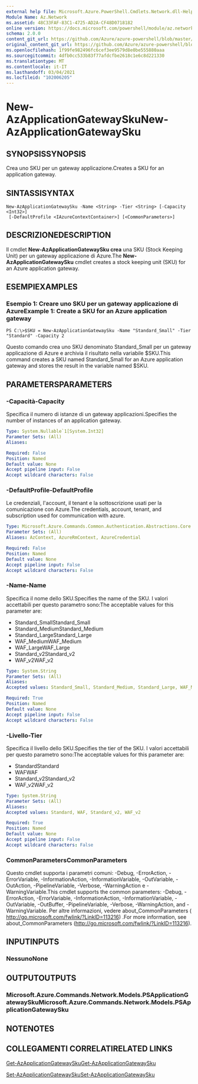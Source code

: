 ```yaml
---
external help file: Microsoft.Azure.PowerShell.Cmdlets.Network.dll-Help.xml
Module Name: Az.Network
ms.assetid: 48C33FAF-83C1-4725-AD2A-CF48D0718182
online version: https://docs.microsoft.com/powershell/module/az.network/new-azapplicationgatewaysku
schema: 2.0.0
content_git_url: https://github.com/Azure/azure-powershell/blob/master/src/Network/Network/help/New-AzApplicationGatewaySku.md
original_content_git_url: https://github.com/Azure/azure-powershell/blob/master/src/Network/Network/help/New-AzApplicationGatewaySku.md
ms.openlocfilehash: 1f99fe982496fc6cef3ee9579d8e0be555880aaa
ms.sourcegitcommit: 4dfb0cc533b83f77afdcfbe2618c1e6c8d221330
ms.translationtype: MT
ms.contentlocale: it-IT
ms.lasthandoff: 03/04/2021
ms.locfileid: "102006205"
---
```

# <span data-ttu-id="94925-101">New-AzApplicationGatewaySku</span><span class="sxs-lookup"><span data-stu-id="94925-101">New-AzApplicationGatewaySku</span></span>

## <span data-ttu-id="94925-102">SYNOPSIS</span><span class="sxs-lookup"><span data-stu-id="94925-102">SYNOPSIS</span></span>
<span data-ttu-id="94925-103">Crea uno SKU per un gateway applicazione.</span><span class="sxs-lookup"><span data-stu-id="94925-103">Creates a SKU for an application gateway.</span></span>

## <span data-ttu-id="94925-104">SINTASSI</span><span class="sxs-lookup"><span data-stu-id="94925-104">SYNTAX</span></span>

```
New-AzApplicationGatewaySku -Name <String> -Tier <String> [-Capacity <Int32>]
 [-DefaultProfile <IAzureContextContainer>] [<CommonParameters>]
```

## <span data-ttu-id="94925-105">DESCRIZIONE</span><span class="sxs-lookup"><span data-stu-id="94925-105">DESCRIPTION</span></span>
<span data-ttu-id="94925-106">Il cmdlet **New-AzApplicationGatewaySku crea** una SKU (Stock Keeping Unit) per un gateway applicazione di Azure.</span><span class="sxs-lookup"><span data-stu-id="94925-106">The **New-AzApplicationGatewaySku** cmdlet creates a stock keeping unit (SKU) for an Azure application gateway.</span></span>

## <span data-ttu-id="94925-107">ESEMPI</span><span class="sxs-lookup"><span data-stu-id="94925-107">EXAMPLES</span></span>

### <span data-ttu-id="94925-108">Esempio 1: Creare uno SKU per un gateway applicazione di Azure</span><span class="sxs-lookup"><span data-stu-id="94925-108">Example 1: Create a SKU for an Azure application gateway</span></span>
```
PS C:\>$SKU = New-AzApplicationGatewaySku -Name "Standard_Small" -Tier "Standard" -Capacity 2
```

<span data-ttu-id="94925-109">Questo comando crea uno SKU denominato Standard_Small per un gateway applicazione di Azure e archivia il risultato nella variabile $SKU.</span><span class="sxs-lookup"><span data-stu-id="94925-109">This command creates a SKU named Standard_Small for an Azure application gateway and stores the result in the variable named $SKU.</span></span>

## <span data-ttu-id="94925-110">PARAMETERS</span><span class="sxs-lookup"><span data-stu-id="94925-110">PARAMETERS</span></span>

### <span data-ttu-id="94925-111">-Capacità</span><span class="sxs-lookup"><span data-stu-id="94925-111">-Capacity</span></span>
<span data-ttu-id="94925-112">Specifica il numero di istanze di un gateway applicazioni.</span><span class="sxs-lookup"><span data-stu-id="94925-112">Specifies the number of instances of an application gateway.</span></span>

```yaml
Type: System.Nullable`1[System.Int32]
Parameter Sets: (All)
Aliases:

Required: False
Position: Named
Default value: None
Accept pipeline input: False
Accept wildcard characters: False
```

### <span data-ttu-id="94925-113">-DefaultProfile</span><span class="sxs-lookup"><span data-stu-id="94925-113">-DefaultProfile</span></span>
<span data-ttu-id="94925-114">Le credenziali, l'account, il tenant e la sottoscrizione usati per la comunicazione con Azure.</span><span class="sxs-lookup"><span data-stu-id="94925-114">The credentials, account, tenant, and subscription used for communication with azure.</span></span>

```yaml
Type: Microsoft.Azure.Commands.Common.Authentication.Abstractions.Core.IAzureContextContainer
Parameter Sets: (All)
Aliases: AzContext, AzureRmContext, AzureCredential

Required: False
Position: Named
Default value: None
Accept pipeline input: False
Accept wildcard characters: False
```

### <span data-ttu-id="94925-115">-Name</span><span class="sxs-lookup"><span data-stu-id="94925-115">-Name</span></span>
<span data-ttu-id="94925-116">Specifica il nome dello SKU.</span><span class="sxs-lookup"><span data-stu-id="94925-116">Specifies the name of the SKU.</span></span>
<span data-ttu-id="94925-117">I valori accettabili per questo parametro sono:</span><span class="sxs-lookup"><span data-stu-id="94925-117">The acceptable values for this parameter are:</span></span>
- <span data-ttu-id="94925-118">Standard_Small</span><span class="sxs-lookup"><span data-stu-id="94925-118">Standard_Small</span></span>
- <span data-ttu-id="94925-119">Standard_Medium</span><span class="sxs-lookup"><span data-stu-id="94925-119">Standard_Medium</span></span>
- <span data-ttu-id="94925-120">Standard_Large</span><span class="sxs-lookup"><span data-stu-id="94925-120">Standard_Large</span></span>
- <span data-ttu-id="94925-121">WAF_Medium</span><span class="sxs-lookup"><span data-stu-id="94925-121">WAF_Medium</span></span>
- <span data-ttu-id="94925-122">WAF_Large</span><span class="sxs-lookup"><span data-stu-id="94925-122">WAF_Large</span></span>
- <span data-ttu-id="94925-123">Standard_v2</span><span class="sxs-lookup"><span data-stu-id="94925-123">Standard_v2</span></span>
- <span data-ttu-id="94925-124">WAF_v2</span><span class="sxs-lookup"><span data-stu-id="94925-124">WAF_v2</span></span>

```yaml
Type: System.String
Parameter Sets: (All)
Aliases:
Accepted values: Standard_Small, Standard_Medium, Standard_Large, WAF_Medium, WAF_Large, Standard_v2, WAF_v2

Required: True
Position: Named
Default value: None
Accept pipeline input: False
Accept wildcard characters: False
```

### <span data-ttu-id="94925-125">-Livello</span><span class="sxs-lookup"><span data-stu-id="94925-125">-Tier</span></span>
<span data-ttu-id="94925-126">Specifica il livello dello SKU.</span><span class="sxs-lookup"><span data-stu-id="94925-126">Specifies the tier of the SKU.</span></span>
<span data-ttu-id="94925-127">I valori accettabili per questo parametro sono:</span><span class="sxs-lookup"><span data-stu-id="94925-127">The acceptable values for this parameter are:</span></span>
- <span data-ttu-id="94925-128">Standard</span><span class="sxs-lookup"><span data-stu-id="94925-128">Standard</span></span>
- <span data-ttu-id="94925-129">WAF</span><span class="sxs-lookup"><span data-stu-id="94925-129">WAF</span></span>
- <span data-ttu-id="94925-130">Standard_v2</span><span class="sxs-lookup"><span data-stu-id="94925-130">Standard_v2</span></span>
- <span data-ttu-id="94925-131">WAF_v2</span><span class="sxs-lookup"><span data-stu-id="94925-131">WAF_v2</span></span>

```yaml
Type: System.String
Parameter Sets: (All)
Aliases:
Accepted values: Standard, WAF, Standard_v2, WAF_v2

Required: True
Position: Named
Default value: None
Accept pipeline input: False
Accept wildcard characters: False
```

### <span data-ttu-id="94925-132">CommonParameters</span><span class="sxs-lookup"><span data-stu-id="94925-132">CommonParameters</span></span>
<span data-ttu-id="94925-133">Questo cmdlet supporta i parametri comuni: -Debug, -ErrorAction, -ErrorVariable, -InformationAction, -InformationVariable, -OutVariable, -OutAction, -PipelineVariable, -Verbose, -WarningAction e -WarningVariable.</span><span class="sxs-lookup"><span data-stu-id="94925-133">This cmdlet supports the common parameters: -Debug, -ErrorAction, -ErrorVariable, -InformationAction, -InformationVariable, -OutVariable, -OutBuffer, -PipelineVariable, -Verbose, -WarningAction, and -WarningVariable.</span></span> <span data-ttu-id="94925-134">Per altre informazioni, vedere about_CommonParameters ( http://go.microsoft.com/fwlink/?LinkID=113216) .</span><span class="sxs-lookup"><span data-stu-id="94925-134">For more information, see about_CommonParameters (http://go.microsoft.com/fwlink/?LinkID=113216).</span></span>

## <span data-ttu-id="94925-135">INPUT</span><span class="sxs-lookup"><span data-stu-id="94925-135">INPUTS</span></span>

### <span data-ttu-id="94925-136">Nessuno</span><span class="sxs-lookup"><span data-stu-id="94925-136">None</span></span>

## <span data-ttu-id="94925-137">OUTPUT</span><span class="sxs-lookup"><span data-stu-id="94925-137">OUTPUTS</span></span>

### <span data-ttu-id="94925-138">Microsoft.Azure.Commands.Network.Models.PSApplicationGatewaySku</span><span class="sxs-lookup"><span data-stu-id="94925-138">Microsoft.Azure.Commands.Network.Models.PSApplicationGatewaySku</span></span>

## <span data-ttu-id="94925-139">NOTE</span><span class="sxs-lookup"><span data-stu-id="94925-139">NOTES</span></span>

## <span data-ttu-id="94925-140">COLLEGAMENTI CORRELATI</span><span class="sxs-lookup"><span data-stu-id="94925-140">RELATED LINKS</span></span>

[<span data-ttu-id="94925-141">Get-AzApplicationGatewaySku</span><span class="sxs-lookup"><span data-stu-id="94925-141">Get-AzApplicationGatewaySku</span></span>](./Get-AzApplicationGatewaySku.md)

[<span data-ttu-id="94925-142">Set-AzApplicationGatewaySku</span><span class="sxs-lookup"><span data-stu-id="94925-142">Set-AzApplicationGatewaySku</span></span>](./Set-AzApplicationGatewaySku.md)


